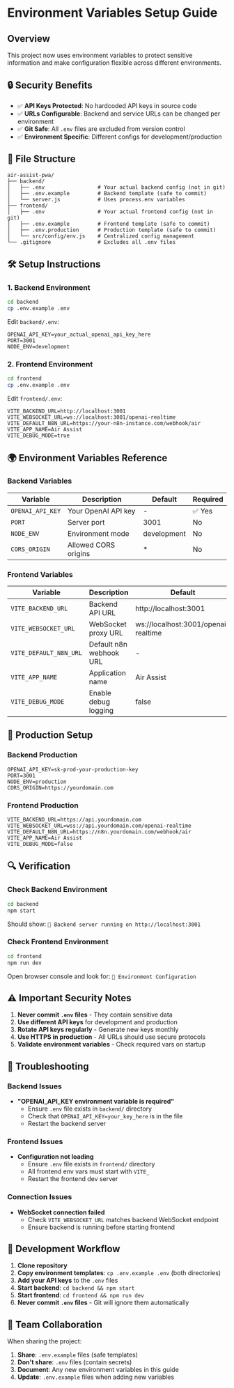 # Environment Variables Setup Guide

## Overview

This project now uses environment variables to protect sensitive information and make configuration flexible across different environments.

## 🔒 Security Benefits

- ✅ **API Keys Protected**: No hardcoded API keys in source code
- ✅ **URLs Configurable**: Backend and service URLs can be changed per environment
- ✅ **Git Safe**: All `.env` files are excluded from version control
- ✅ **Environment Specific**: Different configs for development/production

## 📁 File Structure

```
air-assist-pwa/
├── backend/
│   ├── .env                 # Your actual backend config (not in git)
│   ├── .env.example         # Backend template (safe to commit)
│   └── server.js            # Uses process.env variables
├── frontend/
│   ├── .env                 # Your actual frontend config (not in git)
│   ├── .env.example         # Frontend template (safe to commit)
│   ├── .env.production      # Production template (safe to commit)
│   └── src/config/env.js    # Centralized config management
└── .gitignore               # Excludes all .env files
```

## 🛠️ Setup Instructions

### 1. Backend Environment

```bash
cd backend
cp .env.example .env
```

Edit `backend/.env`:
```env
OPENAI_API_KEY=your_actual_openai_api_key_here
PORT=3001
NODE_ENV=development
```

### 2. Frontend Environment

```bash
cd frontend
cp .env.example .env
```

Edit `frontend/.env`:
```env
VITE_BACKEND_URL=http://localhost:3001
VITE_WEBSOCKET_URL=ws://localhost:3001/openai-realtime
VITE_DEFAULT_N8N_URL=https://your-n8n-instance.com/webhook/air
VITE_APP_NAME=Air Assist
VITE_DEBUG_MODE=true
```

## 🌍 Environment Variables Reference

### Backend Variables

| Variable | Description | Default | Required |
|----------|-------------|---------|----------|
| `OPENAI_API_KEY` | Your OpenAI API key | - | ✅ Yes |
| `PORT` | Server port | 3001 | No |
| `NODE_ENV` | Environment mode | development | No |
| `CORS_ORIGIN` | Allowed CORS origins | * | No |

### Frontend Variables

| Variable | Description | Default | Required |
|----------|-------------|---------|----------|
| `VITE_BACKEND_URL` | Backend API URL | http://localhost:3001 | No |
| `VITE_WEBSOCKET_URL` | WebSocket proxy URL | ws://localhost:3001/openai-realtime | No |
| `VITE_DEFAULT_N8N_URL` | Default n8n webhook URL | - | No |
| `VITE_APP_NAME` | Application name | Air Assist | No |
| `VITE_DEBUG_MODE` | Enable debug logging | false | No |

## 🚀 Production Setup

### Backend Production

```env
OPENAI_API_KEY=sk-prod-your-production-key
PORT=3001
NODE_ENV=production
CORS_ORIGIN=https://yourdomain.com
```

### Frontend Production

```env
VITE_BACKEND_URL=https://api.yourdomain.com
VITE_WEBSOCKET_URL=wss://api.yourdomain.com/openai-realtime
VITE_DEFAULT_N8N_URL=https://n8n.yourdomain.com/webhook/air
VITE_APP_NAME=Air Assist
VITE_DEBUG_MODE=false
```

## 🔍 Verification

### Check Backend Environment

```bash
cd backend
npm start
```

Should show: `🚀 Backend server running on http://localhost:3001`

### Check Frontend Environment

```bash
cd frontend
npm run dev
```

Open browser console and look for: `🔧 Environment Configuration`

## ⚠️ Important Security Notes

1. **Never commit `.env` files** - They contain sensitive data
2. **Use different API keys** for development and production
3. **Rotate API keys regularly** - Generate new keys monthly
4. **Use HTTPS in production** - All URLs should use secure protocols
5. **Validate environment variables** - Check required vars on startup

## 🐛 Troubleshooting

### Backend Issues

- **"OPENAI_API_KEY environment variable is required"**
  - Ensure `.env` file exists in `backend/` directory
  - Check that `OPENAI_API_KEY=your_key_here` is in the file
  - Restart the backend server

### Frontend Issues

- **Configuration not loading**
  - Ensure `.env` file exists in `frontend/` directory
  - All frontend env vars must start with `VITE_`
  - Restart the frontend dev server

### Connection Issues

- **WebSocket connection failed**
  - Check `VITE_WEBSOCKET_URL` matches backend WebSocket endpoint
  - Ensure backend is running before starting frontend

## 📝 Development Workflow

1. **Clone repository**
2. **Copy environment templates**: `cp .env.example .env` (both directories)
3. **Add your API keys** to the `.env` files
4. **Start backend**: `cd backend && npm start`
5. **Start frontend**: `cd frontend && npm run dev`
6. **Never commit `.env` files** - Git will ignore them automatically

## 🔄 Team Collaboration

When sharing the project:
1. **Share**: `.env.example` files (safe templates)
2. **Don't share**: `.env` files (contain secrets)
3. **Document**: Any new environment variables in this guide
4. **Update**: `.env.example` files when adding new variables
